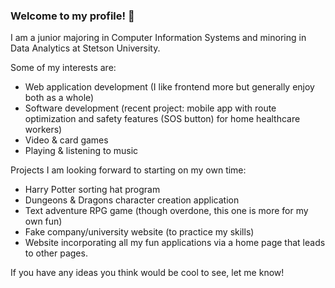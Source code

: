 ### Welcome to my profile! 👋

I am a junior majoring in Computer Information Systems and minoring in Data Analytics at Stetson University.

Some of my interests are:
  - Web application development (I like frontend more but generally enjoy both as a whole)
  - Software development (recent project: mobile app with route optimization and safety features (SOS button) for home healthcare workers)
  - Video & card games
  - Playing & listening to music

Projects I am looking forward to starting on my own time:
  - Harry Potter sorting hat program
  - Dungeons & Dragons character creation application
  - Text adventure RPG game (though overdone, this one is more for my own fun)
  - Fake company/university website (to practice my skills)
  - Website incorporating all my fun applications via a home page that leads to other pages.

If you have any ideas you think would be cool to see, let me know!
